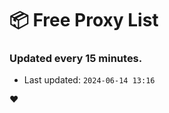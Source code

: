 # :package: Free Proxy List
### Updated every 15 minutes.

- Last updated: `2024-06-14 13:16`

:heart:

